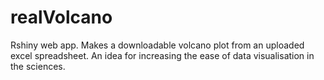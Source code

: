 # realVolcano
Rshiny web app. Makes a downloadable volcano plot from an uploaded excel spreadsheet. An idea for increasing the ease of data visualisation in the sciences.
